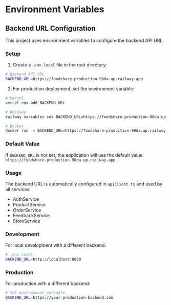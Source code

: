 # Environment Variables

## Backend URL Configuration

This project uses environment variables to configure the backend API URL.

### Setup

1. Create a `.env.local` file in the root directory:
```bash
# Backend API URL
BACKEND_URL=https://foodshare-production-98da.up.railway.app
```

2. For production deployment, set the environment variable:
```bash
# Vercel
vercel env add BACKEND_URL

# Railway
railway variables set BACKEND_URL=https://foodshare-production-98da.up.railway.app

# Docker
docker run -e BACKEND_URL=https://foodshare-production-98da.up.railway.app ...
```

### Default Value

If `BACKEND_URL` is not set, the application will use the default value:
`https://foodshare-production-98da.up.railway.app`

### Usage

The backend URL is automatically configured in `apiClient.ts` and used by all services:
- AuthService
- ProductService  
- OrderService
- FeedbackService
- StoreService

### Development

For local development with a different backend:
```bash
# .env.local
BACKEND_URL=http://localhost:8080
```

### Production

For production with a different backend:
```bash
# Set environment variable
BACKEND_URL=https://your-production-backend.com
```
